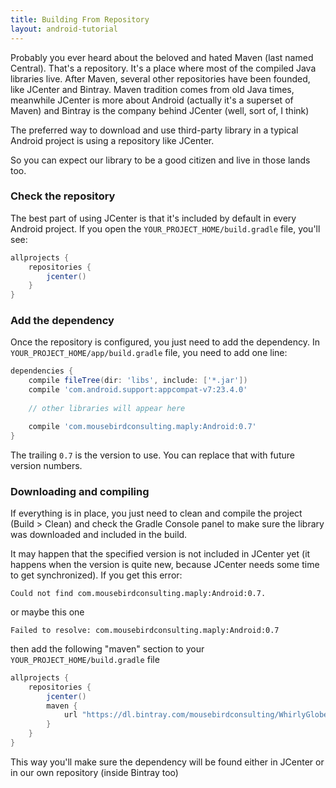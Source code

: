 ```yaml
---
title: Building From Repository
layout: android-tutorial
---
```


Probably you ever heard about the beloved and hated Maven (last named Central). That's a repository. It's a place where most of the compiled Java libraries live.
After Maven, several other repositories have been founded, like JCenter and Bintray. Maven tradition comes from old Java times, meanwhile JCenter is more about Android (actually it's a superset of Maven) and Bintray is the company behind JCenter (well, sort of, I think)

The preferred way to download and use third-party library in a typical Android project is using a repository like JCenter. 

So you can expect our library to be a good citizen and live in those lands too.

### Check the repository

The best part of using JCenter is that it's included by default in every Android project. If you open the `YOUR_PROJECT_HOME/build.gradle` file, you'll see:

```gradle
allprojects {
    repositories {
        jcenter()
    }
}
```

### Add the dependency

Once the repository is configured, you just need to add the dependency. In `YOUR_PROJECT_HOME/app/build.gradle` file, you need to add one line:

```gradle
dependencies {
    compile fileTree(dir: 'libs', include: ['*.jar'])
    compile 'com.android.support:appcompat-v7:23.4.0'
    
    // other libraries will appear here

    compile 'com.mousebirdconsulting.maply:Android:0.7'
}
```

The trailing `0.7` is the version to use. You can replace that with future version numbers.


### Downloading and compiling

If everything is in place, you just need to clean and compile the project (Build > Clean) and check the Gradle Console panel to make sure the library was downloaded and included in the build.

It may happen that the specified version is not included in JCenter yet (it happens when the version is quite new, because JCenter needs some time to get synchronized). If you get this error:


```
Could not find com.mousebirdconsulting.maply:Android:0.7.
```

or maybe this one

```
Failed to resolve: com.mousebirdconsulting.maply:Android:0.7
```

then add the following "maven" section to your `YOUR_PROJECT_HOME/build.gradle` file

```gradle
allprojects {
    repositories {
        jcenter()
        maven {
            url "https://dl.bintray.com/mousebirdconsulting/WhirlyGlobe/"
        }
    }
}
```

This way you'll make sure the dependency will be found either in JCenter or in our own repository (inside Bintray too)



